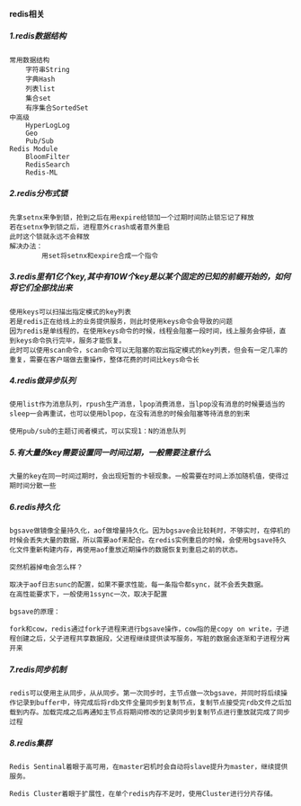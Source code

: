 #### redis相关
##### 1.redis数据结构
```
常用数据结构
	字符串String
	字典Hash
	列表list
	集合set
	有序集合SortedSet
中高级
	HyperLogLog
	Geo
	Pub/Sub
Redis Module
	BloomFilter
	RedisSearch
	Redis-ML
```
##### 2.redis分布式锁
```
先拿setnx来争到锁，抢到之后在用expire给锁加一个过期时间防止锁忘记了释放
若在setnx争到锁之后，进程意外crash或者意外重启
此时这个锁就永远不会释放
解决办法：
		用set将setnx和expire合成一个指令
```
##### 3.redis里有1亿个key,其中有10W个key是以某个固定的已知的前缀开始的，如何将它们全部找出来
```
使用keys可以扫描出指定模式的key列表
若是redis正在给线上的业务提供服务，则此时使用keys命令会导致的问题
因为redis是单线程的，在使用keys命令的时候，线程会阻塞一段时间，线上服务会停顿，直到keys命令执行完毕，服务才能恢复。
此时可以使用scan命令，scan命令可以无阻塞的取出指定模式的key列表，但会有一定几率的重复，需要在客户端做去重操作，整体花费的时间比keys命令长
```
##### 4.redis做异步队列
```
使用list作为消息队列，rpush生产消息，lpop消费消息，当lpop没有消息的时候要适当的sleep一会再重试，也可以使用blpop，在没有消息的时候会阻塞等待消息的到来

使用pub/sub的主题订阅者模式，可以实现1：N的消息队列
```
##### 5.有大量的key需要设置同一时间过期，一般需要注意什么
```
大量的key在同一时间过期时，会出现短暂的卡顿现象。一般需要在时间上添加随机值，使得过期时间分散一些
```
##### 6.redis持久化
```
bgsave做镜像全量持久化，aof做增量持久化。因为bgsave会比较耗时，不够实时，在停机的时候会丢失大量的数据，所以需要aof来配合。在redis实例重启的时候，会使用bgsave持久化文件重新构建内存，再使用aof重放近期操作的数据恢复到重启之前的状态。

突然机器掉电会怎么样？

取决于aof日志sunc的配置，如果不要求性能，每一条指令都sync，就不会丢失数据。
在高性能要求下，一般使用1ssync一次，取决于配置

bgsave的原理：

fork和cow，redis通过fork子进程来进行bgsave操作，cow指的是copy on write，子进程创建之后，父子进程共享数据段，父进程继续提供读写服务，写脏的数据会逐渐和子进程分离开来

```
##### 7.redis同步机制
```
redis可以使用主从同步，从从同步。第一次同步时，主节点做一次bgsave，并同时将后续操作记录到buffer中，待完成后将rdb文件全量同步到复制节点，复制节点接受完rdb文件之后加载到内存。加载完成之后再通知主节点将期间修改的记录同步到复制节点进行重放就完成了同步过程
```
##### 8.redis集群
```
Redis Sentinal着眼于高可用，在master宕机时会自动将slave提升为master，继续提供服务。

Redis Cluster着眼于扩展性，在单个redis内存不足时，使用Cluster进行分片存储。
```